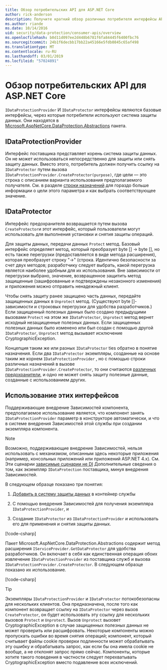 ```yaml
---
title: Обзор потребительских API для ASP.NET Core
author: rick-anderson
description: Получите краткий обзор различных потребителя интерфейсы API, доступные в библиотеке защиты данных ASP.NET Core.
ms.author: riande
ms.date: 10/14/2016
uid: security/data-protection/consumer-apis/overview
ms.openlocfilehash: b0d11d097ee2d448b6781f6fa84445f6400fbc76
ms.sourcegitcommit: 24b1f6decbb17bb22a45166e5fdb0845c65af498
ms.translationtype: MT
ms.contentlocale: ru-RU
ms.lasthandoff: 03/01/2019
ms.locfileid: "57024891"
---
```

# <a name="consumer-apis-overview-for-aspnet-core"></a>Обзор потребительских API для ASP.NET Core

`IDataProtectionProvider` И `IDataProtector` интерфейсы являются базовые интерфейсы, через которые потребители используют система защиты данных. Они находятся в [Microsoft.AspNetCore.DataProtection.Abstractions](https://www.nuget.org/packages/Microsoft.AspNetCore.DataProtection.Abstractions/) пакета.

## <a name="idataprotectionprovider"></a>IDataProtectionProvider

Интерфейс поставщика представляет корень система защиты данных. Он не может использоваться непосредственно для защиты или снять защиту данных. Вместо этого, потребитель должен получить ссылку на `IDataProtector` путем вызова `IDataProtectionProvider.CreateProtector(purpose)`, где цели — это строка с описанием варианта использования предполагаемого получателя. См. в разделе [строки назначений](xref:security/data-protection/consumer-apis/purpose-strings) для гораздо больше информации о цели этого параметра и как выбрать соответствующее значение.

## <a name="idataprotector"></a>IDataProtector

Интерфейс предохранителя возвращается путем вызова `CreateProtector`и этот интерфейс, который пользователи могут использовать для выполнения установки и снятия защиты операций.

Для защиты данных, передачи данных `Protect` метод. Базовый интерфейс определяет метод, который преобразует byte [] -> byte [], но есть также перегрузки (предоставляется в виде метода расширения), которая преобразует строку "->" (строка. Идентично безопасности за счет двух методов; разработчику следует выбрать, какой перегрузка является наиболее удобным для их использования. Вне зависимости от перегрузки выбрано, значение, возвращенное защитить метод защищенные (зашифрованные и подтверждены незаконного изменения) и приложения можно отправить ненадежный клиент.

Чтобы снять защиту ранее защищено часть данных, передайте защищенных данных в `Unprotect` метод. (Существуют byte []-зависимости и строковых перегрузки для удобства разработчиков.) Если защищенный полезных данных было создано предыдущими вызовами `Protect` на этом же `IDataProtector`, `Unprotect` метод вернет исходный незащищенные полезных данных. Если защищенных полезных данных было изменено или был создан с помощью другой `IDataProtector`, `Unprotect` метод вызывает исключение CryptographicException.

Концепция таким же или разных `IDataProtector` ties обратно в понятие назначения. Если два `IDataProtector` экземпляры, созданные на основе таким же корнем `IDataProtectionProvider` , но с помощью строки различных назначений в вызове `IDataProtectionProvider.CreateProtector`, то они считаются [различных предохранители](xref:security/data-protection/consumer-apis/purpose-strings), и одно не может снять защиту полезные данные, созданные с использованием других.

## <a name="consuming-these-interfaces"></a>Использование этих интерфейсов

Поддерживающие внедрение Зависимостей компонента, предполагаемое использование является, что компонент занять `IDataProtectionProvider` параметр в конструкторе автоматически, и что в системе внедрения Зависимостей этой службы при создании экземпляра компонента.

> [!NOTE]
> Возможно, поддерживающие внедрение Зависимостей, нельзя использовать с механизмом, описанным здесь некоторые приложения (например, консольных приложений или приложений ASP.NET 4.x). См. Эти сценарии [зависимые сценарии не DI](xref:security/data-protection/configuration/non-di-scenarios) Дополнительные сведения о том, как экземпляр `IDataProtection` поставщика, минуя внедрения Зависимостей.

В следующем образце показано три понятия:

1. [Добавить в систему защиты данных](xref:security/data-protection/configuration/overview) в контейнер службы

2. С помощью внедрения Зависимостей для получения экземпляра `IDataProtectionProvider`, и

3. Создание `IDataProtector` из `IDataProtectionProvider` и использовать его для применения и снятия защиты данных.

[!code-csharp[](../using-data-protection/samples/protectunprotect.cs?highlight=26,34,35,36,37,38,39,40)]

Пакет Microsoft.AspNetCore.DataProtection.Abstractions содержит метод расширения `IServiceProvider.GetDataProtector` для удобства разработчиков. Он включает в себя как единственная операция обоих извлечение `IDataProtectionProvider` из поставщика служб и вызова `IDataProtectionProvider.CreateProtector`. В следующем образце показано их использование.

[!code-csharp[](./overview/samples/getdataprotector.cs?highlight=15)]

>[!TIP]
> Экземпляры `IDataProtectionProvider` и `IDataProtector` потокобезопасны для нескольких клиентов. Она предназначена, после того как компонент возвращает ссылку на `IDataProtector` через вызов `CreateProtector`, он будет использовать эту ссылку для нескольких вызовов `Protect` и `Unprotect`. Вызов `Unprotect` вызовет CryptographicException в случае защищенных полезных данных не может проверить или расшифровать. Некоторые компоненты можно пропускать ошибки во время снятия операций; компонент, который считывает файлы cookie проверки подлинности может обрабатывать эту ошибку и обрабатывать запрос, как если бы она имела cookie не вообще, а не отклонят запрос прямо сейчас. Компоненты, которые хотите такого поведения в частности следует перехватывать CryptographicException вместо подавление всех исключений.
